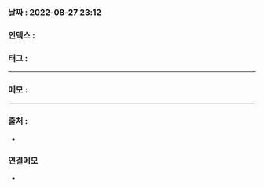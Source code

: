 ### 날짜 :  2022-08-27 23:12

### 인덱스 :

### 태그 :

----

### 메모 :


----
### 출처 :
-


### 연결메모
-








